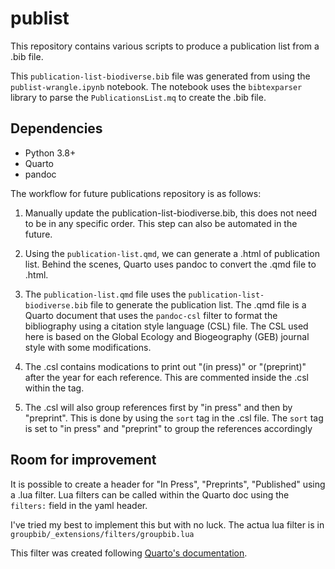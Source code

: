 # publist

This repository contains various scripts to produce a publication list from a .bib file. 

This `publication-list-biodiverse.bib` file was generated from using the `publist-wrangle.ipynb` notebook. The notebook uses the `bibtexparser` library to parse the `PublicationsList.mq` to create the .bib file.

## Dependencies
- Python 3.8+
- Quarto
- pandoc

The workflow for future publications repository is as follows:

1. Manually update the publication-list-biodiverse.bib, this does not need to be in any specific order. This step can also be automated in the future.

2. Using the `publication-list.qmd`, we can generate a .html of publication list.  Behind the scenes, Quarto uses pandoc to convert the .qmd file to .html. 

3. The `publication-list.qmd` file uses the `publication-list-biodiverse.bib` file to generate the publication list. The .qmd file is a Quarto document that uses the `pandoc-csl` filter to format the bibliography using a citation style language (CSL) file. The CSL used here is based on the Global Ecology and Biogeography (GEB) journal style with some modifications. 

4. The .csl contains modications to print out "(in press)" or "(preprint)" after the year for each reference. This are commented inside the .csl within the <bibliography> tag.

5. The .csl will also group references first by "in press" and then by "preprint". This is done by using the `sort` tag in the .csl file. The `sort` tag is set to "in press" and "preprint" to group the references accordingly

## Room for improvement
It is possible to create a header for "In Press", "Preprints", "Published"  using a .lua filter. Lua filters can be called within the Quarto doc using the `filters:` field in the yaml header. 

I've tried my best to implement this but with no luck. The actua lua filter is in `groupbib/_extensions/filters/groupbib.lua` 

This filter was created following [Quarto's documentation](https://quarto.org/docs/extensions/filters.html#filter-extensions). 
